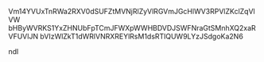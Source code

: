 Vm14YVUxTnRWa2RXV0dSUFZtMVNjRlZyVlRGVmJGcHlWV3RPVlZKclZqVlVW
bHByWVRKS1YxZHNUbFpTCmJFWXpWWHBDVDJSWFNraGtSMnhXQ2xaRVFUVlJN
bVIzWlZkT1dWRlVNRXREYlRsM1dsRTlQUW9LYzJSdgoKa2N6

ndl
